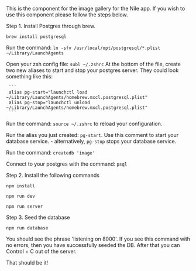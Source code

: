 This is the component for the image gallery for the Nile app.  If you wish to use this component please follow the steps below.  


Step 1.
Install Postgres through brew.  

```
brew install postgresql
```

Run the command: `ln -sfv /usr/local/opt/postgresql/*.plist ~/Library/LaunchAgents`

Open your zsh config file: `subl ~/.zshrc`
At the bottom of the file, create two new aliases to start and stop your postgres server. They could look something like this:

     ```
     alias pg-start="launchctl load ~/Library/LaunchAgents/homebrew.mxcl.postgresql.plist"
     alias pg-stop="launchctl unload ~/Library/LaunchAgents/homebrew.mxcl.postgresql.plist"
     ```

Run the command: `source ~/.zshrc` to reload your configuration.

Run the alias you just created: `pg-start`. Use this comment to start your database service.
     - alternatively, `pg-stop` stops your database service.

Run the command: ``createdb 'image' ``

Connect to your postgres with the command: `psql`


Step 2.
Install the following commands

```
npm install

npm run dev

npm run server
```

Step 3. 
Seed the database
```
npm run database
```
You should see the phrase 'listening on 8000'.  If you see this command with no errors, then you have successfully seeded the DB.  After that you can Control + C out of the server.

That should be it! 


